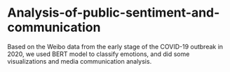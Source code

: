 # Analysis-of-public-sentiment-and-communication
Based on the Weibo data from the early stage of the COVID-19 outbreak in 2020, we used BERT model to classify emotions, and did some visualizations and media communication analysis.

